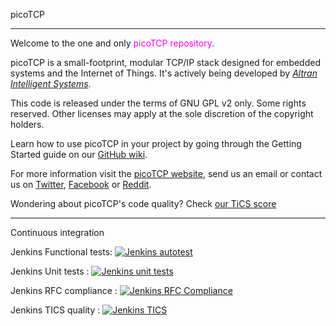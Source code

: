 picoTCP

---------------

Welcome to the one and only <font color=ff00f0>picoTCP repository</font>. 

picoTCP is a small-footprint, modular TCP/IP stack designed for embedded systems and the Internet of Things. It's actively being developed by *[Altran Intelligent Systems](http://intelligent-systems.altran.com/)*.

This code is released under the terms of GNU GPL v2 only. Some rights reserved.
Other licenses may apply at the sole discretion of the copyright holders.

Learn how to use picoTCP in your project by going through the Getting Started guide on our [GitHub wiki](https://github.com/tass-belgium/picotcp/wiki).

For more information visit the [picoTCP website](http://www.picotcp.com), send us an email or contact us on [Twitter](https://twitter.com/picotcp), [Facebook](https://www.facebook.com/picoTCP) or [Reddit](http://www.reddit.com/r/picotcp/).

Wondering about picoTCP's code quality? Check [our TiCS score](http://tics.picotcp.com:42506/TIOBEPortal/TICS/treeviewer?)


---------------

Continuous integration

Jenkins Functional tests: 
[![Jenkins autotest](http://jenkins.picotcp.com:8080/buildStatus/icon?job=picoTCP_Rel/PicoTCP_rel_autotest)](http://jenkins.picotcp.com:8080/job/picoTCP_Rel/job/PicoTCP_rel_autotest)

Jenkins Unit tests      : 
[![Jenkins unit tests](http://jenkins.picotcp.com:8080/buildStatus/icon?job=picoTCP_Rel/PicoTCP_rel_unit_tests)](http://jenkins.picotcp.com:8080/job/picoTCP_Rel/job/PicoTCP_rel_unit_tests)

Jenkins RFC compliance  :
[![Jenkins RFC Compliance](http://jenkins.picotcp.com:8080/buildStatus/icon?job=picoTCP_Rel/PicoTCP_rel_RF_mbed)](http://jenkins.picotcp.com:8080/job/picoTCP_Rel/job/PicoTCP_rel_RF_mbed)

Jenkins TICS quality    :
[![Jenkins TICS](http://jenkins.picotcp.com:8080/buildStatus/icon?job=picoTCP_Rel/PicoTCP_rel_TICS)](http://jenkins.picotcp.com:8080/job/picoTCP_Rel/job/PicoTCP_rel_TICS/)
